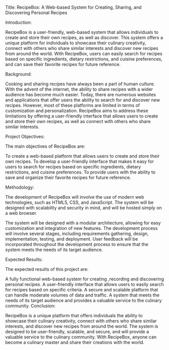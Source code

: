 Title: RecipeBox: A Web-based System for Creating, Sharing, and Discovering Personal Recipes

Introduction:

RecipeBox is a user-friendly, web-based system that allows individuals to create and store their own recipes, as well as discover. This system offers a unique platform for individuals to showcase their culinary creativity, connect with others who share similar interests and discover new recipes from around the world. With RecipeBox, users can easily search for recipes based on specific ingredients, dietary restrictions, and cuisine preferences, and can save their favorite recipes for future reference.

Background:

Cooking and sharing recipes have always been a part of human culture. With the advent of the internet, the ability to share recipes with a wider audience has become much easier. Today, there are numerous websites and applications that offer users the ability to search for and discover new recipes. However, most of these platforms are limited in terms of customization and personalization. RecipeBox aims to address these limitations by offering a user-friendly interface that allows users to create and store their own recipes, as well as connect with others who share similar interests.

Project Objectives:

The main objectives of RecipeBox are:

To create a web-based platform that allows users to create and store their own recipes.
To develop a user-friendly interface that makes it easy for users to search for recipes based on specific ingredients, dietary restrictions, and cuisine preferences.
To provide users with the ability to save and organize their favorite recipes for future reference.

Methodology:

The development of RecipeBox will involve the use of modern web technologies, such as HTML5, CSS, and JavaScript. The system will be designed with scalability and security in mind, and will be hosted simply on a web browser.

The system will be designed with a modular architecture, allowing for easy customization and integration of new features. The development process will involve several stages, including requirements gathering, design, implementation, testing, and deployment. User feedback will be incorporated throughout the development process to ensure that the system meets the needs of its target audience.

Expected Results:

The expected results of this project are:

A fully functional web-based system for creating ,recording and discovering personal recipes.
A user-friendly interface that allows users to easily search for recipes based on specific criteria.
A secure and scalable platform that can handle moderate volumes of data and traffic.
A system that meets the needs of its target audience and provides a valuable service to the culinary community.
Conclusion:

RecipeBox is a unique platform that offers individuals the ability to showcase their culinary creativity, connect with others who share similar interests, and discover new recipes from around the world. The system is designed to be user-friendly, scalable, and secure, and will provide a valuable service to the culinary community. With RecipeBox, anyone can become a culinary master and share their creations with the world.
